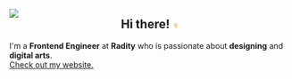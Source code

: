 <p align="center">
  <img align="left" width=200px src="https://user-images.githubusercontent.com/42357900/225605845-24552700-15cf-4a34-8731-aada01e90bdf.svg">

  ## Hi there! <img src="https://raw.githubusercontent.com/ginny100/ginny100/main/assets/waving-hand.webp" width="2%">

  I'm a **Frontend Engineer** at **Radity** who is passionate about **designing** and **digital arts**.
  <br/>
  <a href="https://yunusemre.dev" target="_blank">Check out my website.</a>
</p>
